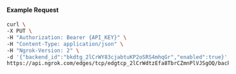 <!-- Code generated for API Clients. DO NOT EDIT. -->

#### Example Request

```bash
curl \
-X PUT \
-H "Authorization: Bearer {API_KEY}" \
-H "Content-Type: application/json" \
-H "Ngrok-Version: 2" \
-d '{"backend_id":"bkdtg_2lCrWY83cjabtuKP2oSRS4mhqGr","enabled":true}' \
https://api.ngrok.com/edges/tcp/edgtcp_2lCrWdtzEfa8TbrCZmnPlVJSgOQ/backend
```
